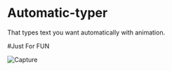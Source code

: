 # Automatic-typer
That types text you want automatically with animation.

#Just For FUN 


![Capture](https://user-images.githubusercontent.com/86045021/173814806-fc0571af-2daf-44d7-a742-8895a5c75dae.JPG)
